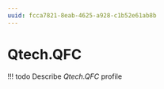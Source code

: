 ```yaml
---
uuid: fcca7821-8eab-4625-a928-c1b52e61ab8b
---
```



# Qtech.QFC


<!-- prettier-ignore -->
!!! todo
    Describe *Qtech.QFC* profile

